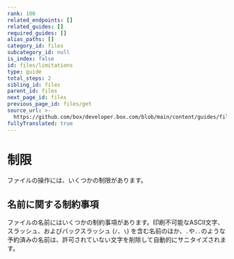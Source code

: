 ```yaml
---
rank: 100
related_endpoints: []
related_guides: []
required_guides: []
alias_paths: []
category_id: files
subcategory_id: null
is_index: false
id: files/limitations
type: guide
total_steps: 2
sibling_id: files
parent_id: files
next_page_id: files
previous_page_id: files/get
source_url: >-
  https://github.com/box/developer.box.com/blob/main/content/guides/files/limitations.md
fullyTranslated: true
---
```

# 制限

ファイルの操作には、いくつかの制限があります。

## 名前に関する制約事項

ファイルの名前にはいくつかの制約事項があります。印刷不可能なASCII文字、スラッシュ、およびバックスラッシュ (`/`、`\`) を含む名前のほか、`.`や`..`のような予約済みの名前は、許可されていない文字を削除して自動的にサニタイズされます。